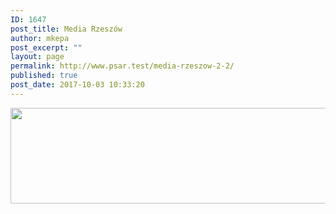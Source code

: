 ```yaml
---
ID: 1647
post_title: Media Rzeszów
author: mkepa
post_excerpt: ""
layout: page
permalink: http://www.psar.test/media-rzeszow-2-2/
published: true
post_date: 2017-10-03 10:33:20
---
```

<a href="http://www.psar.test/wp-content/uploads/2017/08/mediarzeszowelo.png"><img class="alignnone size-full wp-image-1672" src="http://www.psar.test/wp-content/uploads/2017/10/media-rzeszów.png" alt="" width="966" height="153" /></a>